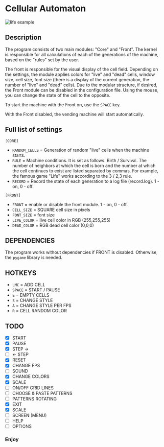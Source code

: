 # Cellular Automaton

![life example](./gifs/life.gif)

## Description

The program consists of two main modules: "Core" and "Front". The kernel is responsible for all calculations of each of the generations of the machine, based on the "rules" set by the user.

The front is responsible for the visual display of the cell field. Depending on the settings, the module applies colors for "live" and "dead" cells, window size, cell size, font size (there is a display of the current generation, the number of "live" and "dead" cells). Due to the modular structure, if desired, the Front module can be disabled in the configuration file. Using the mouse, you can change the state of the cell to the opposite.

To start the machine with the Front on, use the `SPACE` key.

With the Front disabled, the vending machine will start automatically.

## Full list of settings

`[CORE]`

- `RANDOM_CELLS` = Generation of random "live" cells when the machine starts.
- `RULE` = Machine conditions. It is set as follows: Birth / Survival. The number of neighbors at which the cell is born and the number at which the cell continues to exist are listed separated by commas. For example, the famous game "Life" works according to the 3 / 2,3 rule.
- `RECORD` = Record the state of each generation to a log file (record.log). 1 - on, 0 - off.

`[FRONT]`

- `FRONT` = enable or disable the front module. 1 - on, 0 - off.
- `CELL_SIZE` = SQUARE cell size in pixels
- `FONT_SIZE` = font size
- `LIVE_COLOR` = live cell color in RGB (255,255,255)
- `DEAD_COLOR` = RGB dead cell color (0,0,0)

## DEPENDENCIES

The program works without dependencies if FRONT is disabled. Otherwise, the `pygame` library is needed.

## HOTKEYS

- `LMC` = ADD CELL
- `SPACE` = START / PAUSE
- `E` = EMPTY CELLS
- `S` = CHANGE STYLE
- `A` = CHANGE STYLE PER FPS
- `R` = CELL RANDOM COLOR

## TODO

- [x] START
- [x] PAUSE
- [x] STEP ->
- [ ] <- STEP
- [x] RESET
- [x] CHANGE FPS
- [ ] SOUND
- [x] CHANGE COLORS
- [x] SCALE
- [ ] ON/OFF GRID LINES
- [ ] CHOOSE & PASTE PATTERNS
- [ ] PATTERNS ROTATING
- [x] EXIT
- [x] SCALE
- [ ] SCREEN (MENU)
- [ ] HELP
- [ ] OPTIONS

### Enjoy
